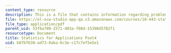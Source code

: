 ```yaml
---
content_type: resource
description: This is a file that contains information regarding problem set 4.
file: https://ol-ocw-studio-app-qa.s3.amazonaws.com/courses/18-443-statistics-for-applications-spring-2015/b87bf630ad738aba6c3ec17c7ef5e5e1_MIT18_443S15_Pset4.pdf
file_type: application/pdf
parent_uid: 53f6a709-2571-d03a-f08d-15390d5782f1
resourcetype: Document
title: Statistics for Applications Pset4
uid: b87bf630-ad73-8aba-6c3e-c17c7ef5e5e1
---
```

